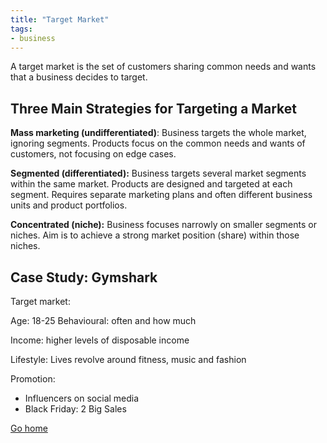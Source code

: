 ```yaml
---
title: "Target Market"
tags:
- business
---
```


A target market is the set of customers sharing common needs and wants that a business decides to target.

## Three Main Strategies for Targeting a Market

**Mass marketing (undifferentiated)**: Business targets the whole market, ignoring segments. Products focus on the common needs and wants of customers, not focusing on edge cases.

**Segmented (differentiated):** Business targets several market segments within the same market. Products are designed and targeted at each segment. Requires separate marketing plans and often different business units and product portfolios.

**Concentrated (niche):** Business focuses narrowly on smaller segments or niches. Aim is to achieve a strong market position (share) within those niches.

## Case Study: Gymshark

Target market:

Age: 18-25
Behavioural: often and how much

Income: higher levels of disposable income

Lifestyle: Lives revolve around fitness, music and fashion

Promotion:
- Influencers on social media
- Black Friday: 2 Big Sales



[Go home](/)